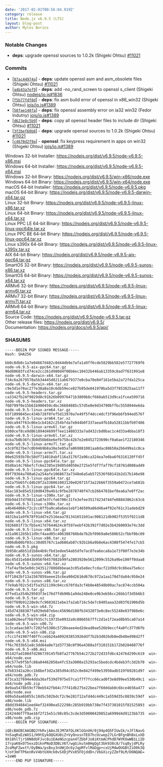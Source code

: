 ```yaml
---
date: '2017-02-01T00:56:04.919Z'
category: release
title: Node.js v6.9.5 (LTS)
layout: blog-post
author: Myles Borins
---
```


### Notable Changes

- **deps**: upgrade openssl sources to 1.0.2k (Shigeki Ohtsu) [#11021](https://github.com/nodejs/node/pull/11021)

### Commits

- \[[`87ac44974a`](https://github.com/nodejs/node/commit/87ac44974a)] - **deps**: update openssl asm and asm_obsolete files (Shigeki Ohtsu) [#11021](https://github.com/nodejs/node/pull/11021)
- \[[`a4b43a7ef9`](https://github.com/nodejs/node/commit/a4b43a7ef9)] - **deps**: add -no_rand_screen to openssl s_client (Shigeki Ohtsu) [nodejs/io.js#1836](https://github.com/nodejs/io.js/pull/1836)
- \[[`f5b77fdf8d`](https://github.com/nodejs/node/commit/f5b77fdf8d)] - **deps**: fix asm build error of openssl in x86_win32 (Shigeki Ohtsu) [iojs/io.js#1389](https://github.com/iojs/io.js/pull/1389)
- \[[`58fae148fa`](https://github.com/nodejs/node/commit/58fae148fa)] - **deps**: fix openssl assembly error on ia32 win32 (Fedor Indutny) [iojs/io.js#1389](https://github.com/iojs/io.js/pull/1389)
- \[[`d623e8c5b9`](https://github.com/nodejs/node/commit/d623e8c5b9)] - **deps**: copy all openssl header files to include dir (Shigeki Ohtsu) [#11021](https://github.com/nodejs/node/pull/11021)
- \[[`3f2bef60b8`](https://github.com/nodejs/node/commit/3f2bef60b8)] - **deps**: upgrade openssl sources to 1.0.2k (Shigeki Ohtsu) [#11021](https://github.com/nodejs/node/pull/11021)
- \[[`c4678d2f9a`](https://github.com/nodejs/node/commit/c4678d2f9a)] - **openssl**: fix keypress requirement in apps on win32 (Shigeki Ohtsu) [iojs/io.js#1389](https://github.com/iojs/io.js/pull/1389)

Windows 32-bit Installer: https://nodejs.org/dist/v6.9.5/node-v6.9.5-x86.msi \
Windows 64-bit Installer: https://nodejs.org/dist/v6.9.5/node-v6.9.5-x64.msi \
Windows 32-bit Binary: https://nodejs.org/dist/v6.9.5/win-x86/node.exe \
Windows 64-bit Binary: https://nodejs.org/dist/v6.9.5/win-x64/node.exe \
macOS 64-bit Installer: https://nodejs.org/dist/v6.9.5/node-v6.9.5.pkg \
macOS 64-bit Binary: https://nodejs.org/dist/v6.9.5/node-v6.9.5-darwin-x64.tar.gz \
Linux 32-bit Binary: https://nodejs.org/dist/v6.9.5/node-v6.9.5-linux-x86.tar.xz \
Linux 64-bit Binary: https://nodejs.org/dist/v6.9.5/node-v6.9.5-linux-x64.tar.xz \
Linux PPC LE 64-bit Binary: https://nodejs.org/dist/v6.9.5/node-v6.9.5-linux-ppc64le.tar.xz \
Linux PPC BE 64-bit Binary: https://nodejs.org/dist/v6.9.5/node-v6.9.5-linux-ppc64.tar.xz \
Linux s390x 64-bit Binary: https://nodejs.org/dist/v6.9.5/node-v6.9.5-linux-s390x.tar.xz \
AIX 64-bit Binary: https://nodejs.org/dist/v6.9.5/node-v6.9.5-aix-ppc64.tar.gz \
SmartOS 32-bit Binary: https://nodejs.org/dist/v6.9.5/node-v6.9.5-sunos-x86.tar.xz \
SmartOS 64-bit Binary: https://nodejs.org/dist/v6.9.5/node-v6.9.5-sunos-x64.tar.xz \
ARMv6 32-bit Binary: https://nodejs.org/dist/v6.9.5/node-v6.9.5-linux-armv6l.tar.xz \
ARMv7 32-bit Binary: https://nodejs.org/dist/v6.9.5/node-v6.9.5-linux-armv7l.tar.xz \
ARMv8 64-bit Binary: https://nodejs.org/dist/v6.9.5/node-v6.9.5-linux-arm64.tar.xz \
Source Code: https://nodejs.org/dist/v6.9.5/node-v6.9.5.tar.gz \
Other release files: https://nodejs.org/dist/v6.9.5/ \
Documentation: https://nodejs.org/docs/v6.9.5/api/

### SHASUMS

```
-----BEGIN PGP SIGNED MESSAGE-----
Hash: SHA256

bb0c8db8c1a7e04667d482c0d44db9e7afa1a9ff6cde5829bb582e57727769f6  node-v6.9.5-aix-ppc64.tar.gz
96d80603fcd74ce2cc261d980d4f06b6ec10432b446ab13359c8ad7f631991e8  node-v6.9.5-darwin-x64.tar.gz
f34c6a2679570a5b34445d8211ab679377e0cba70e04f161e5ba2a72fda125ca  node-v6.9.5-darwin-x64.tar.xz
c9e3d1e70ac277e38a8a10c6db59ece827b95de041970ba5d3f7853825aa11f7  node-v6.9.5-headers.tar.gz
ca3342fb24f9029d8c91b26b09976471b3809b8cf668ab513d9ca1fcea599716  node-v6.9.5-headers.tar.xz
f60799f0e15b61b900450c4bc36684885c57d5e0e9d34790bffbc5558944e6da  node-v6.9.5-linux-arm64.tar.gz
b5f1099845ec434b728f0fef5d13970a7e49f5f4dcc4dcf3f96eb6fb94ed576f  node-v6.9.5-linux-arm64.tar.xz
19dca947f63c06e1cb4162c254bfda7e844b0f337aea4fb10a52811bbfb97486  node-v6.9.5-linux-armv6l.tar.gz
b500cef8ce9d861894d4699f7ee11480333a7ad432cbd0bac1c4d33a4bba18f3  node-v6.9.5-linux-armv6l.tar.xz
dcba7b0b36fc3b0d56b6be6efb758c42b7e2e0452723690cf0a6ae1f22180346  node-v6.9.5-linux-armv7l.tar.gz
e3c8f027be7c0b9469b8a38e3e05a7a069881001aa8dac88650a2b6499a1c8ca  node-v6.9.5-linux-armv7l.tar.xz
00e62593b78c58df714010abf116a3176f2a96ca324ea7e6ba6f6316120ff45f  node-v6.9.5-linux-ppc64le.tar.gz
05d8a14c76befcfc6e2385e19d05d4050e2725e5fdf7faf79cf18781d088ad49  node-v6.9.5-linux-ppc64le.tar.xz
89f79364a780a62a254afe1068673a7348e6a5ab572536f60141b2d17b146e98  node-v6.9.5-linux-ppc64.tar.gz
262a75b65fcd4b28f2a338861083120e020715f3a22666f3559a0472ce7a681b  node-v6.9.5-linux-ppc64.tar.xz
56ac183e85e5310d0439a4b1c9fbe2878740f47cb2664701bef8ea6a7e0ff2ac  node-v6.9.5-linux-s390x.tar.gz
05b94437d798311a87e3fcfe6700c31fe3efee35174234744fe08843862c63c6  node-v6.9.5-linux-s390x.tar.xz
a4b464068cf2c2cc8ffba9ca0a6ee1ebf146509a86d46a4f92e761c31adebd29  node-v6.9.5-linux-x64.tar.gz
4831ba1a9f678f91dd7e2516eaa781341651b91ac908121db902f5355f0211d8  node-v6.9.5-linux-x64.tar.xz
5926601f73cfb5e417d7644624c8f597eebf43b392f7d02e3b4260093e74c3dd  node-v6.9.5-linux-x86.tar.gz
a31a9612b5b11d9cf4aad05c406388760bde7b2bf0969a0e580b52cfbbf0bc09  node-v6.9.5-linux-x86.tar.xz
2806db08bf03cc30d05767c1ad686ab87c92b1b6a9b8e6ac4308f5474fe17cb5  node-v6.9.5.pkg
3b958ca8b51d1b8e4b9cfbd1edee54ab5dfe7ac8fea6eca8a1e73f00f7e3e34b  node-v6.9.5-sunos-x64.tar.gz
8bc45d31eb843b956f0457082b99fa2803920e5612099c5526a9be100ff0daa8  node-v6.9.5-sunos-x64.tar.xz
7faf4af0e5e0dc34351278868bbeae3c05a5e8ecfcdacf22d9dc9c86ea75e6cc  node-v6.9.5-sunos-x86.tar.gz
6ff1042bf13a1567059aeee15c6ea90d2616d678c972a1aa170d7da84c950e24  node-v6.9.5-sunos-x86.tar.xz
f7e9ab702c5d1f5a3521199c04cc670fda3cf4b0e48548b09ac7ac874ccb504a  node-v6.9.5.tar.gz
d7fed1a354b29503f3e176d7fdb90b1a9de248e0ce9b3eb56cc26bb1f3d5b6b3  node-v6.9.5.tar.xz
7697f89b91220e9cfc9603821ebe1fa2ab716c5de7c8405aaa32d03f61906d5b  node-v6.9.5-win-x64.7z
145d74288387fa929eb87ebec45696d108fb3432073e0c8ec55248e03f988e6c  node-v6.9.5-win-x64.zip
b1a8626eaf7bb7935c7c19735e0932a9c08665b7ffc2d1e1f2ead8b95ca07a14  node-v6.9.5-win-x86.7z
1c3cadaacb07c7202fe5306c5720eaee4ed2dead0ae526b9eccf4a0fc377d6fb  node-v6.9.5-win-x86.zip
cfcc1f41907f40ffccebb24a409283853926ddf7b2b3d026db0edb40ed98d2ff  node-v6.9.5-x64.msi
ff6c7033b51e8c3dd64a0e71d37738c0f96a4388a3f310151b172b028460776f  node-v6.9.5-x86.msi
95142fad100dfd206739145fb8fa27767b54c272b272d33fd6c42476d299c619  win-x64/node.exe
b9c577e9f5bfc88a04462050a4fc53a3000a15293ac5bedcdc4bdeb3fc3d2b70  win-x64/node.lib
b7b83342a20cc1b8bef3d2a385d94c852c0e842f499e53950adb519f69281d97  win-x64/node_pdb.7z
673ca327694e4dda36af539d7975e57ca1f7f7fcc66cad0f3e8d99ee530b49c1  win-x64/node_pdb.zip
8e9aa5478b59cf70eb542fb64c77f41db275e22bea7f60ddab0c6bce4656a477  win-x86/node.exe
609a5daa6b055c18d5c502bdcf2c9e281f12afd4dc449c1a559d35c0839c59df  win-x86/node.lib
d8dd3948841eed4ef32490ea522298c285b919bb738e7f437381015f81525893  win-x86/node_pdb.7z
2242446f7f9ae16f2f15e51c98c05c3cde3d59000420852a6999d4d9123bb735  win-x86/node_pdb.zip
-----BEGIN PGP SIGNATURE-----

iQEcBAEBCAAGBQJYkRvjAAoJEJM7AfQLXKlGGnUH/0j94p4Q5FIUw1k/xJFlNavG
Yn5aqRxEzWXS1/H9tEykOQGXU0iZ+VyOnxsnTEO7hcUcwep27LGrBFgnBhBxLxXD
9X18hlTjrS0N8dUFJvc8u1EAeNGzcpan4TZbbFJo8iKtmACPhdD7WYKOwWB1LiID
17rpaK0xO75exzDiknPNoD3DBLV6T/wgGikutm8HgQgt3bk938c8/7sq8yjdPLRy
ZcoMqFZwxtY/OyBWa/psBxy3nUWjOc6yJqpMfvlMaDgp+cxUjMdwOUGBtZiO0k3Q
Y/oY3mFTP6enRvV4btUXHck0vSXDjPVx05FOjddD+/VbGXicyZZmf9LM/D6NQAE=
=IeW0
-----END PGP SIGNATURE-----

```
